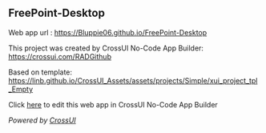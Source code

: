 ## FreePoint-Desktop
Web app url : https://Bluppie06.github.io/FreePoint-Desktop

This project was created by CrossUI No-Code App Builder: https://crossui.com/RADGithub

Based on template: https://linb.github.io/CrossUI_Assets/assets/projects/Simple/xui_project_tpl_Empty

Click [here](https://crossui.com/RADGithub/#!from=github&owner=Bluppie06&repo=FreePoint-Desktop) to edit this web app in CrossUI No-Code App Builder

<i>Powered by [CrossUI](https://crossui.com)</i>

